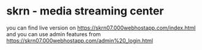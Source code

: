 # skrn - media streaming center
you can find live version on https://skrn07.000webhostapp.com/index.html
and you can use admin features from https://skrn07.000webhostapp.com/admin%20_login.html

